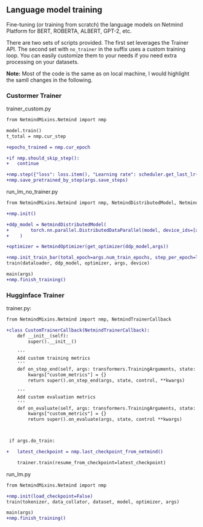 
## Language model training

Fine-tuning (or training from scratch) the language models on Netmind Platform for BERT, ROBERTA, ALBERT, GPT-2, etc.

There are two sets of scripts provided. The first set leverages the Trainer API. The second set with `no_trainer` in the suffix uses a custom training loop. You can easily customize them to your needs if you need extra processing on your datasets.

**Note:** Most of the code is the same as on local machine, I would highlight the samll changes in the following.

### Custormer Trainer

trainer_custom.py

```diff
from NetmindMixins.Netmind import nmp

model.train()
t_total = nmp.cur_step

+epochs_trained = nmp.cur_epoch

+if nmp.should_skip_step():
+   continue

+nmp.step({"loss": loss.item(), "Learning rate": scheduler.get_last_lr()[0]})
+nmp.save_pretrained_by_step(args.save_steps)

```

run_lm_no_trainer.py

```diff
from NetmindMixins.Netmind import nmp, NetmindDistributedModel, NetmindOptimizer

+nmp.init()

+ddp_model = NetmindDistributedModel(
+        torch.nn.parallel.DistributedDataParallel(model, device_ids=[args.local_rank], output_device=args.local_rank)
+    )

+optimizer = NetmindOptimizer(get_optimizer(ddp_model,args)) 

+nmp.init_train_bar(total_epoch=args.num_train_epochs, step_per_epoch=len(dataloader))
train(dataloader, ddp_model, optimizer, args, device)

main(args)
+nmp.finish_training()
```

### Hugginface Trainer

trainer.py:

```diff
from NetmindMixins.Netmind import nmp, NetmindTrainerCallback

+class CustomTrainerCallback(NetmindTrainerCallback):
    def __init__(self):
        super().__init__()

    '''
    Add custom training metrics
    '''
    def on_step_end(self, args: transformers.TrainingArguments, state: transformers.TrainerState, control: transformers.TrainerControl, **kwargs):
        kwargs["custom_metrics"] = {}
        return super().on_step_end(args, state, control, **kwargs)

    '''
    Add custom evaluation metrics
    '''
    def on_evaluate(self, args: transformers.TrainingArguments, state: transformers.TrainerState, control: transformers.TrainerControl, **kwargs):
        kwargs["custom_metrics"] = {}
        return super().on_evaluate(args, state, control **kwargs)



 if args.do_train:

+   latest_checkpoint = nmp.last_checkpoint_from_netmind()

    trainer.train(resume_from_checkpoint=latest_checkpoint)
```


run_lm.py


```diff
from NetmindMixins.Netmind import nmp

+nmp.init(load_checkpoint=False)
train(tokenizer, data_collator, dataset, model, optimizer, args)

main(args)
+nmp.finish_training()
```
